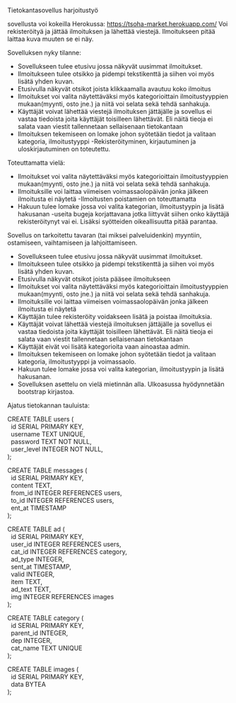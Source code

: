 Tietokantasovellus harjoitustyö


sovellusta voi kokeilla Herokussa: https://tsoha-market.herokuapp.com/
Voi rekisteröityä ja jättää ilmoituksen ja lähettää viestejä. Ilmoitukseen pitää laittaa kuva muuten se ei näy.

Sovelluksen nyky tilanne:
- Sovellukseen tulee etusivu jossa näkyvät uusimmat ilmoitukset.
- Ilmoitukseen tulee otsikko ja pidempi tekstikenttä ja siihen voi myös lisätä yhden kuvan. 
- Etusivulla näkyvät otsikot joista klikkaamalla avautuu koko ilmoitus
- Ilmoitukset voi valita näytettäväksi myös kategorioittain ilmoitustyyppien mukaan(myynti, osto jne.) ja niitä voi selata sekä tehdä sanhakuja. 
- Käyttäjät voivat lähettää viestejä ilmoituksen jättäjälle ja sovellus ei vastaa tiedoista joita käyttäjät toisilleen lähettävät. Eli näitä tieoja ei salata vaan viestit tallennetaan sellaisenaan tietokantaan
- Ilmoituksen tekemiseen on lomake johon syötetään tiedot ja valitaan kategoria, ilmoitustyyppi
-Rekisteröityminen, kirjautuminen ja uloskirjautuminen on toteutettu. 

Toteuttamatta vielä:
- Ilmoitukset voi valita näytettäväksi myös kategorioittain ilmoitustyyppien mukaan(myynti, osto jne.) ja niitä voi selata sekä tehdä sanhakuja. 
- Ilmoituksille voi laittaa viimeisen voimassaolopäivän jonka jälkeen ilmoitusta ei näytetä
-Ilmoitusten poistamien on toteuttamatta 
- Hakuun tulee lomake jossa voi valita kategorian, ilmoitustyypin ja lisätä hakusanan
-useita bugeja korjattavana jotka liittyvät siihen onko käyttäjä rekisteröitynyt vai ei. Lisäksi syötteiden oikeallisuutta pitää parantaa. 




Sovellus on tarkoitettu tavaran (tai miksei palveluidenkin) myyntiin, ostamiseen, vaihtamiseen ja lahjoittamiseen. 

- Sovellukseen tulee etusivu jossa näkyvät uusimmat ilmoitukset.
- Ilmoitukseen tulee otsikko ja pidempi tekstikenttä ja siihen voi myös lisätä yhden kuvan. 
- Etusivulla näkyvät otsikot joista pääsee ilmoitukseen
- Ilmoitukset voi valita näytettäväksi myös kategorioittain ilmoitustyyppien mukaan(myynti, osto jne.) ja niitä voi selata sekä tehdä sanhakuja. 
- Ilmoituksille voi laittaa viimeisen voimassaolopäivän jonka jälkeen ilmoitusta ei näytetä
- Käyttäjän tulee rekisteröity voidakseen lisätä ja poistaa ilmoituksia. 
- Käyttäjät voivat lähettää viestejä ilmoituksen jättäjälle ja sovellus ei vastaa tiedoista joita käyttäjät toisilleen lähettävät. Eli näitä tieoja ei salata vaan viestit tallennetaan sellaisenaan tietokantaan
- Käyttäjät eivät voi lisätä kategorioita vaan ainoastaa admin.
- Ilmoituksen tekemiseen on lomake johon syötetään tiedot ja valitaan kategoria, ilmoitustyyppi ja voimassaolo.
- Hakuun tulee lomake jossa voi valita kategorian, ilmoitustyypin ja lisätä hakusanan.
- Sovelluksen asettelu on vielä mietinnän alla. Ulkoasussa hyödynnetään bootstrap kirjastoa.

Ajatus tietokannan tauluista:

CREATE TABLE users (<br>
    &nbsp;&nbsp;id SERIAL PRIMARY KEY,<br>
    &nbsp;&nbsp;username TEXT UNIQUE,<br>
    &nbsp;&nbsp;password TEXT NOT NULL,<br> 
	  &nbsp;&nbsp;user_level INTEGER NOT NULL,<br>
);

CREATE TABLE messages (<br>
    &nbsp;&nbsp;id SERIAL PRIMARY KEY,<br>
    &nbsp;&nbsp;content TEXT,<br>
    &nbsp;&nbsp;from_id INTEGER REFERENCES users,<br>
    &nbsp;&nbsp;to_id INTEGER REFERENCES users,<br>
    &nbsp;&nbsp;ent_at TIMESTAMP<br>
);

CREATE TABLE ad (<br>
    &nbsp;&nbsp;id SERIAL PRIMARY KEY,<br>
    &nbsp;&nbsp;user_id INTEGER REFERENCES users,<br>
    &nbsp;&nbsp;cat_id INTEGER REFERENCES category,<br>
    &nbsp;&nbsp;ad_type INTEGER,<br>
    &nbsp;&nbsp;sent_at TIMESTAMP,<br>
    &nbsp;&nbsp;valid INTEGER,<br>
    &nbsp;&nbsp;item TEXT,<br>
    &nbsp;&nbsp;ad_text TEXT,<br>
    &nbsp;&nbsp;img INTEGER REFERENCES images<br>
);

CREATE TABLE category (<br>
    &nbsp;&nbsp;id SERIAL PRIMARY KEY,<br>
    &nbsp;&nbsp;parent_id INTEGER,<br>
    &nbsp;&nbsp;dep INTEGER,<br>
    &nbsp;&nbsp;cat_name TEXT UNIQUE<br>
);

CREATE TABLE images (<br>
    &nbsp;&nbsp;id SERIAL PRIMARY KEY,<br>
    &nbsp;&nbsp;data BYTEA<br>
);

